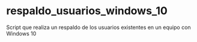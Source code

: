 # respaldo_usuarios_windows_10
Script que realiza un respaldo de los usuarios existentes en un equipo con Windows 10
